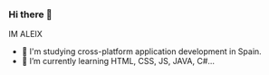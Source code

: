### Hi there 👋
IM ALEIX

- 🔭 I'm studying cross-platform application development in Spain.
- 🌱 I’m currently learning HTML, CSS, JS, JAVA, C#...
